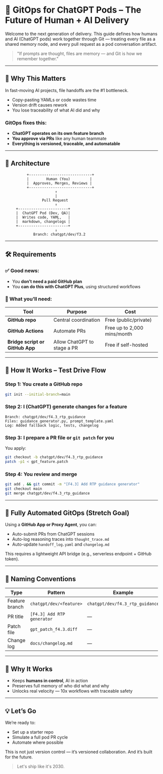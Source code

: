 # 🔁 GitOps for ChatGPT Pods – The Future of Human + AI Delivery

Welcome to the next generation of delivery. This guide defines how humans and AI (ChatGPT pods) work together through Git — treating every file as a shared memory node, and every pull request as a pod conversation artifact.

> "If prompts are thought, files are memory — and Git is how we remember together."

---

## 🎯 Why This Matters
In fast-moving AI projects, file handoffs are the #1 bottleneck.
- Copy-pasting YAMLs or code wastes time
- Version drift causes rework
- You lose traceability of what AI did and why

### GitOps fixes this:
- **ChatGPT operates on its own feature branch**
- **You approve via PRs** like any human teammate
- **Everything is versioned, traceable, and automatable**

---

## 🧠 Architecture

```
          +-----------------------------+
          |        Human (You)         |
          |  Approves, Merges, Reviews |
          +-----------------------------+
                       ↑
                       |
                 Pull Request
                       ↑
     +-----------------------+
     |  ChatGPT Pod (Dev, QA)|
     |  Writes code, YAML,   |
     |  markdown, changelogs |
     +-----------------------+
                       ↓
             Branch: chatgpt/dev/f3.2
```

---

## 🛠 Requirements

### ✅ Good news:
- You **don’t need a paid GitHub plan**
- You **can do this with ChatGPT Plus**, using structured workflows

### 🧰 What you’ll need:
| Tool | Purpose | Cost |
|------|---------|------|
| **GitHub repo** | Central coordination | Free (public/private) |
| **GitHub Actions** | Automate PRs | Free up to 2,000 mins/month |
| **Bridge script or GitHub App** | Allow ChatGPT to stage a PR | Free if self-hosted |

---

## 🧪 How It Works – Test Drive Flow

### Step 1: You create a GitHub repo
```bash
git init --initial-branch=main
```

### Step 2: I (ChatGPT) generate changes for a feature
```text
Branch: chatgpt/dev/f4.3_rtp_guidance
Files: guidance_generator.py, prompt_template.yaml
Log: Added fallback logic, tests, changelog
```

### Step 3: I prepare a PR file or `git patch` for you
You apply:
```bash
git checkout -b chatgpt/dev/f4.3_rtp_guidance
patch -p1 < gpt_feature.patch
```

### Step 4: You review and merge
```bash
git add . && git commit -m "[F4.3] Add RTP guidance generator"
git checkout main
git merge chatgpt/dev/f4.3_rtp_guidance
```

---

## 🚀 Fully Automated GitOps (Stretch Goal)

Using a **GitHub App or Proxy Agent**, you can:
- Auto-submit PRs from ChatGPT sessions
- Auto-log reasoning traces into `thought_trace.md`
- Auto-update `handoff_log.yaml` and `changelog.md`

This requires a lightweight API bridge (e.g., serverless endpoint + GitHub token).

---

## 📁 Naming Conventions
| Type | Pattern | Example |
|------|---------|---------|
| Feature branch | `chatgpt/dev/<feature>` | `chatgpt/dev/f4.3_rtp_guidance` |
| PR title | `[F4.3] Add RTP generator` | — |
| Patch file | `gpt_patch_f4.3.diff` | — |
| Change log | `docs/changelog.md` | — |

---

## 🧠 Why It Works
- Keeps **humans in control**, AI in action
- Preserves full memory of who did what and why
- Unlocks real velocity — 10x workflows with traceable safety

---

## 💡 Let’s Go
We’re ready to:
- Set up a starter repo
- Simulate a full pod PR cycle
- Automate where possible

This is not just version control — it’s versioned collaboration. And it’s built for the future.

> Let's ship like it's 2030.

